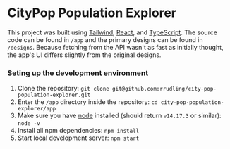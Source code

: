 # CityPop Population Explorer
This project was built using [Tailwind](https://tailwindcss.com/docs), [React](https://reactjs.org/docs/getting-started.html), and [TypeScript](https://www.typescriptlang.org/). The source code can be found in `/app` and the primary designs can be found in `/designs`. Because fetching from the API wasn't as fast as initially thought, the app's UI differs slightly from the original designs.

### Seting up the development environment
1. Clone the repository: `git clone git@github.com:rrudling/city-pop-population-explorer.git`
3. Enter the `/app` directory inside the repository: `cd city-pop-population-explorer/app`
4. Make sure you have [node](https://nodejs.org/) installed (should return `v14.17.3` or similar): `node -v`
5. Install all npm dependencies: `npm install`
6. Start local development server: `npm start`
